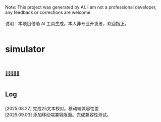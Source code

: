 Note: This project was generated by AI. I am not a professional developer, any feedback or corrections are welcome. <br /><br />
说明：本项目借助 AI 工具生成，本人非专业开发者，欢迎指正。<br /><br />

# simulator
<br /><br />
[🚌🚌🚌🚌🚌](https://melon0221.github.io/simulator/)<br /><br />


## Log <br />
### 
[2025.08.27] 完成25文本校对。移动端兼容性差 <br />
[2025.09.03] 添加移动端兼容版面。完成兼容性测试。
